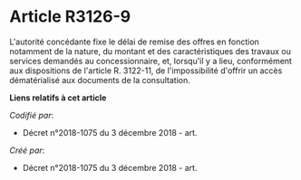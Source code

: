 # Article R3126-9

L'autorité concédante fixe le délai de remise des offres en fonction notamment de la nature, du montant et des
caractéristiques des travaux ou services demandés au concessionnaire, et, lorsqu'il y a lieu, conformément aux dispositions
de l'article R. 3122-11, de l'impossibilité d'offrir un accès dématérialisé aux documents de la consultation.

**Liens relatifs à cet article**

_Codifié par_:

  - Décret n°2018-1075 du 3 décembre 2018 - art.

_Créé par_:

  - Décret n°2018-1075 du 3 décembre 2018 - art.

